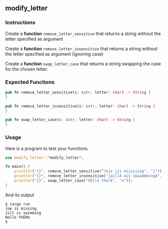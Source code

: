 ## modify_letter

### Instructions

Create a **function** `remove_letter_sensitive` that returns a string without the letter specified as argument

Create a **function** `remove_letter_insensitive` that returns a string without the letter specified as argument (ignoring case)

Create a **function** `swap_letter_case` that returns a string swapping the case for the chosen letter.

### Expected Functions

```rust
pub fn remove_letter_sensitive(s: &str, letter: char) -> String {
}

pub fn remove_letter_insensitive(s: &str, letter: char) -> String {
}

pub fn swap_letter_case(s: &str, letter: char) -> String {
}
```

### Usage

Here is a program to test your functions.

```rust
use modify_letter::*modify_letter*;

fn main() {
    println!("{}", remove_letter_sensitive("Joje jis mijssjing", "j"));
    println!("{}", remove_letter_insensitive("jaillA ais swiaAmmingA", "A"));
    println!("{}", swap_letter_case("hEllo therE", "e"));
}
```

And its output

```console
$ cargo run
Joe is missing
Jill is swimming
Hello thERe
$
```
